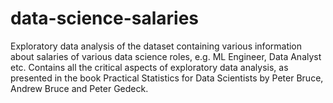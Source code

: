 # data-science-salaries
Exploratory data analysis of the dataset containing various information about salaries of various data science roles, e.g. ML Engineer, Data Analyst etc. Contains all the critical aspects of exploratory data analysis, as presented in the book Practical Statistics for Data Scientists by Peter Bruce, Andrew Bruce and Peter Gedeck.
